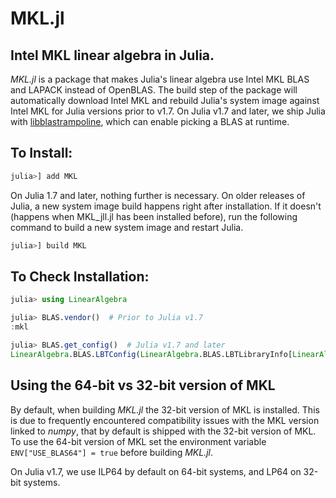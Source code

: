 # MKL.jl
## Intel MKL linear algebra in Julia.

*MKL.jl* is a package that makes Julia's linear algebra use Intel MKL BLAS and LAPACK instead of OpenBLAS. The build step of the package will automatically download Intel MKL and rebuild Julia's system image against Intel MKL for Julia versions prior to v1.7. On Julia v1.7 and later, we ship Julia with [libblastrampoline](https://github.com/staticfloat/libblastrampoline), which can enable picking a BLAS at runtime.

## To Install:

```julia
julia>] add MKL
```
On Julia 1.7 and later, nothing further is necessary. On older releases of Julia, a new system image build happens right after installation. If it doesn't (happens when MKL_jll.jl has been installed before), run the following command to build a new system image and restart Julia.
```julia
julia>] build MKL
```

## To Check Installation:

```julia
julia> using LinearAlgebra

julia> BLAS.vendor()  # Prior to Julia v1.7
:mkl

julia> BLAS.get_config()  # Julia v1.7 and later
LinearAlgebra.BLAS.LBTConfig(LinearAlgebra.BLAS.LBTLibraryInfo[LinearAlgebra.BLAS.LBTLibraryInfo("/Users/viral/.julia/artifacts/073ff95e2c63501547247d6e1321bf4ee2a78933/lib/libmkl_rt.1.dylib", Ptr{Nothing} @0x00007fb6a5ef4820, "", UInt8[0xff, 0xff, 0xff, 0xff, 0xff, 0xff, 0xff, 0xff, 0xff, 0xff  …  0xff, 0xff, 0xff, 0xff, 0xff, 0xff, 0xff, 0xff, 0xff, 0x01], :ilp64, :plain)], [:f2c_capable], ["LAPACKE_c_nancheck", "LAPACKE_cbbcsd", "LAPACKE_cbbcsd_work", "LAPACKE_cbdsqr", "LAPACKE_cbdsqr_work", "LAPACKE_cgb_nancheck", "LAPACKE_cgb_trans", "LAPACKE_cgbbrd", "LAPACKE_cgbbrd_work", "LAPACKE_cgbcon"  …  "zunmlq_", "zunmql_", "zunmqr_", "zunmr2_", "zunmr3_", "zunmrq_", "zunmrz_", "zunmtr_", "zupgtr_", "zupmtr_"])
```

## Using the 64-bit vs 32-bit version of MKL

By default, when building *MKL.jl* the 32-bit version of MKL is installed. This is due to frequently encountered compatibility issues with the MKL version linked to *numpy*, that by default is shipped with the 32-bit version of MKL. To use the 64-bit version of MKL set the environment variable `ENV["USE_BLAS64"] = true` before building *MKL.jl*. 

On Julia v1.7, we use ILP64 by default on 64-bit systems, and LP64 on 32-bit systems.
